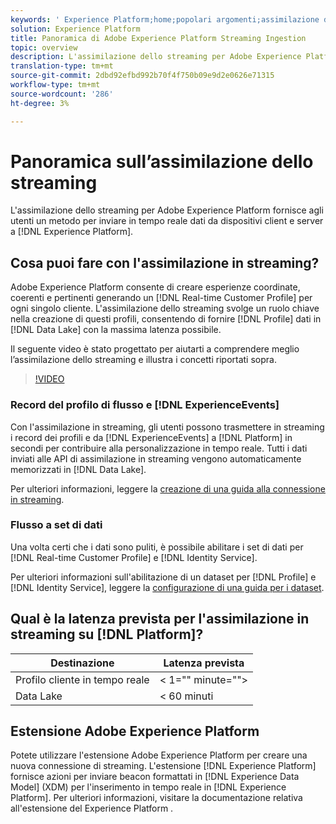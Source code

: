 ```yaml
---
keywords: ' Experience Platform;home;popolari argomenti;assimilazione dei dati;assimilazione dei dati;streaming;panoramica;assimilazione in streaming;latenza;latenza in streaming;'
solution: Experience Platform
title: Panoramica di Adobe Experience Platform Streaming Ingestion
topic: overview
description: L'assimilazione dello streaming per Adobe Experience Platform fornisce agli utenti un metodo per inviare in tempo reale i dati dai dispositivi client e server al Experience Platform .
translation-type: tm+mt
source-git-commit: 2dbd92efbd992b70f4f750b09e9d2e0626e71315
workflow-type: tm+mt
source-wordcount: '286'
ht-degree: 3%

---
```



# Panoramica sull’assimilazione dello streaming

L&#39;assimilazione dello streaming per Adobe Experience Platform fornisce agli utenti un metodo per inviare in tempo reale dati da dispositivi client e server a [!DNL Experience Platform].

## Cosa puoi fare con l&#39;assimilazione in streaming?

Adobe Experience Platform consente di creare esperienze coordinate, coerenti e pertinenti generando un [!DNL Real-time Customer Profile] per ogni singolo cliente. L&#39;assimilazione dello streaming svolge un ruolo chiave nella creazione di questi profili, consentendo di fornire [!DNL Profile] dati in [!DNL Data Lake] con la massima latenza possibile.

Il seguente video è stato progettato per aiutarti a comprendere meglio l’assimilazione dello streaming e illustra i concetti riportati sopra.

>[!VIDEO](https://video.tv.adobe.com/v/28425?quality=12&learn=on)

### Record del profilo di flusso e [!DNL ExperienceEvents]

Con l&#39;assimilazione in streaming, gli utenti possono trasmettere in streaming i record dei profili e da [!DNL ExperienceEvents] a [!DNL Platform] in secondi per contribuire alla personalizzazione in tempo reale. Tutti i dati inviati alle API di assimilazione in streaming vengono automaticamente memorizzati in [!DNL Data Lake].

Per ulteriori informazioni, leggere la [creazione di una guida alla connessione in streaming](../tutorials/create-streaming-connection.md).

### Flusso a set di dati

Una volta certi che i dati sono puliti, è possibile abilitare i set di dati per [!DNL Real-time Customer Profile] e [!DNL Identity Service].

Per ulteriori informazioni sull&#39;abilitazione di un dataset per [!DNL Profile] e [!DNL Identity Service], leggere la [configurazione di una guida per i dataset](../../profile/tutorials/dataset-configuration.md).

## Qual è la latenza prevista per l&#39;assimilazione in streaming su [!DNL Platform]?

| Destinazione | Latenza prevista |
| --------- | ---------------- |
| Profilo cliente in tempo reale | &lt; 1=&quot;&quot; minute=&quot;&quot;> |
| Data Lake | &lt; 60 minuti |

## Estensione Adobe Experience Platform

Potete utilizzare l&#39;estensione Adobe Experience Platform per creare una nuova connessione di streaming. L&#39;estensione [!DNL Experience Platform] fornisce azioni per inviare beacon formattati in [!DNL Experience Data Model] (XDM) per l&#39;inserimento in tempo reale in [!DNL Experience Platform]. Per ulteriori informazioni, visitare la documentazione relativa all&#39;estensione del Experience Platform [](https://experienceleague.adobe.com/docs/launch/using/extensions-ref/adobe-extension/adobe-experience-platform-extension.html).